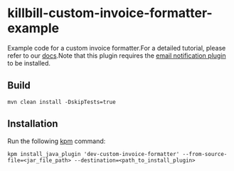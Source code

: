 # killbill-custom-invoice-formatter-example

Example code for a custom invoice formatter.For a detailed tutorial, please refer to our [docs](https://docs.killbill.io/latest/custom-email-invoice-formatter.html).Note that this plugin requires the [email notification plugin](https://github.com/killbill/killbill-email-notifications-plugin) to be installed.

## Build

```
mvn clean install -DskipTests=true 
```

## Installation

Run the following [kpm](https://github.com/killbill/killbill-cloud/blob/master/kpm) command:

```
kpm install_java_plugin 'dev-custom-invoice-formatter' --from-source-file=<jar_file_path> --destination=<path_to_install_plugin>
```

